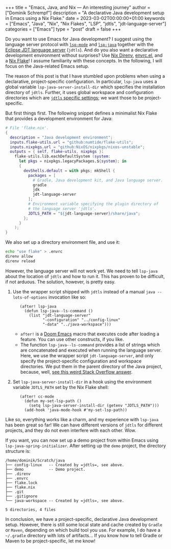 +++
title = "Emacs, Java, and Nix — An interesting journey"
author = ["Dominik Schrempf"]
description = "A declarative Java development setup in Emacs using a Nix Flake."
date = 2023-03-02T00:00:00+01:00
keywords = ["Emacs", "Java", "Nix", "Nix Flakes", "LSP", "jdtls", "jdt-language-server"]
categories = ["Emacs"]
type = "post"
draft = false
+++

Do you want to use Emacs for Java development? I suggest using the language
server protocol with [`lsp-mode`](https://github.com/emacs-lsp/lsp-mode) and [`lsp-java`](https://github.com/emacs-lsp/lsp-java) together with the [Eclipse JDT
language server](https://github.com/eclipse/eclipse.jdt.ls) (`jdtls`). And do you also want a declarative development
environment without surprises? Use [Nix Direnv](https://github.com/nix-community/nix-direnv), [envrc.el](https://github.com/purcell/envrc), and a [Nix Flake](https://nixos.org/manual/nix/unstable/command-ref/new-cli/nix3-flake.html)! I
assume familiarity with these concepts. In the following, I will focus on the
Java-related Emacs setup.

The reason of this post is that I have stumbled upon problems when using a
declarative, project-specific configuration. In particular, `lsp-java` uses a
global variable `lsp-java-server-install-dir` which specifies the installation
directory of `jdtls`. Further, it uses global workspace and configuration
directories which are [`jdtls` specific settings](https://github.com/eclipse/eclipse.jdt.ls#running-from-the-command-line); we want those to be
project-specific.

But first things first. The following snippet defines a minimalist Nix Flake
that provides a development environment for Java:

```nix
# File 'flake.nix'.
{
  description = "Java development environment";
  inputs.flake-utils.url = "github:numtide/flake-utils";
  inputs.nixpkgs.url = "github:NixOS/nixpkgs/nixos-unstable";
  outputs = { self, flake-utils, nixpkgs }:
    flake-utils.lib.eachDefaultSystem (system:
      let pkgs = nixpkgs.legacyPackages.${system}; in
      {
        devShells.default = with pkgs; mkShell {
          packages = [
            # Gradle, Java development kit, and Java language server.
            gradle
            jdk
            jdt-language-server
          ];
          # Environment variable specifying the plugin directory of
          # the language server 'jdtls'.
          JDTLS_PATH = "${jdt-language-server}/share/java";
        };
      }
    );
}
```

We also set up a directory environment file, and use it:

<a id="code-snippet--envrc"></a>
```sh
echo "use flake" > .envrc
direnv allow
direnv reload
```

However, the language server will not work yet. We need to tell `lsp-java` about
the location of `jdtls` and how to run it. This has proven to be difficult, if
not arduous. The solution, however, is pretty easy.

1.  Use the wrapper script shipped with `jdtls` instead of a manual `java
       --lots-of-options` invocation like so:
    ```emacs-lisp
       (after! lsp-java
         (defun lsp-java--ls-command ()
           (list "jdt-language-server"
                 "-configuration" "../config-linux"
                 "-data" "../java-workspace")))
    ```

    -   `after!` is a [Doom Emacs](https://github.com/doomemacs/doomemacs) macro that executes code after loading a feature.
        You can use other constructs, if you like.
    -   The function `lsp-java--ls-command` provides a list of strings which are
        concatenated and executed when running the language server. Here, we use
        the wrapper script `jdt-language-server`, and only specify the
        project-specific configuration and workspace directories. We put them in
        the parent directory of the Java project, because, well, [see this weird
        Stack Overflow answer](https://stackoverflow.com/a/53404328/3536806).

2.  Set `lsp-java-server-install-dir` in a hook using the environment variable
    `JDTLS_PATH` set by the Nix Flake shell:
    ```emacs-lisp
       (after! cc-mode
         (defun my-set-lsp-path ()
           (setq lsp-java-server-install-dir (getenv "JDTLS_PATH")))
         (add-hook 'java-mode-hook #'my-set-lsp-path))
    ```

Like so, everything works like a charm, and my experience with `lsp-java` has
been great so far! We can have different versions of `jdtls` for different
projects, and they do not even interfere with each other. Wow.

If you want, you can now set up a demo project from within Emacs using
`lsp-java-spring-initializer`. After setting up the `demo` project, the
directory structure is:

```text
/home/dominik/Scratch/java
├── config-linux   -- Created by =jdtls=, see above.
├── demo           -- Demo project.
├── .direnv
├── .envrc
├── flake.lock
├── flake.nix
├── .git
├── .gitignore
└── java-workspace -- Created by =jdtls=, see above.

5 directories, 4 files
```

In conclusion, we have a project-specific, declarative Java development setup.
However, there is still some local state and cache created by `Gradle` or
`Maven`, depending on which build tool you use. For example, I do have a
`~/.gradle` directory with lots of artifacts... If you know how to tell Gradle
or Maven to be project-specific, let me know!
